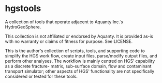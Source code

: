 # hgstools

A collection of tools that operate adjacent to Aquanty Inc.'s HydroGeoSphere.

This collection is not affiliated or endorsed by Aquanty. It is provided as-is
with no warranty or claims of fitness for purpose. See LICENSE.

This is the author's collection of scripts, tools, and supporting code to simplify
the HGS work flow, create input files, parse/modify output files, and perform other
analyses. The workflow is mainly centred on HGS' capability as a discrete fracture-
matrix, sub-surface domain, flow and contaminant transport simulator; other aspects
of HGS' functionality are not specifically considered or tested for these tools.

